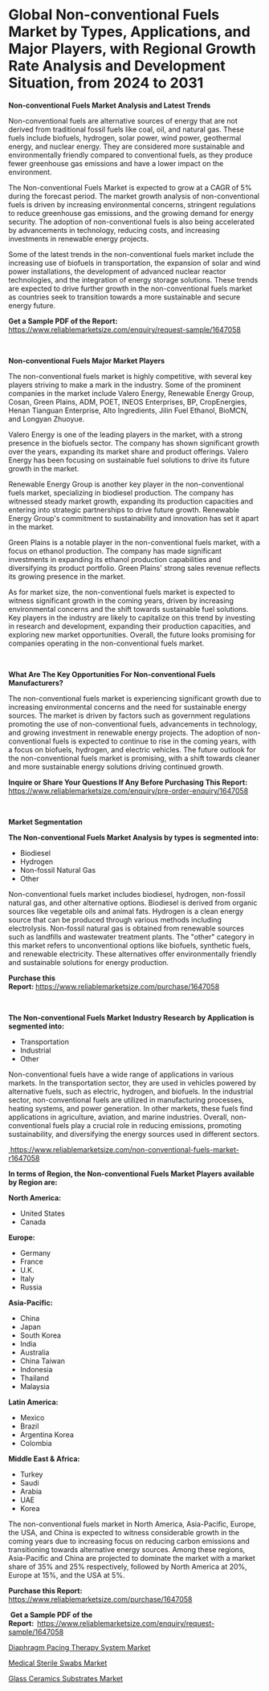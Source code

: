 <p><h1>Global Non-conventional Fuels Market by Types, Applications, and Major Players, with Regional Growth Rate Analysis and Development Situation, from 2024 to 2031</h1></p><p><strong>Non-conventional Fuels Market Analysis and Latest Trends</strong></p>
<p><p>Non-conventional fuels are alternative sources of energy that are not derived from traditional fossil fuels like coal, oil, and natural gas. These fuels include biofuels, hydrogen, solar power, wind power, geothermal energy, and nuclear energy. They are considered more sustainable and environmentally friendly compared to conventional fuels, as they produce fewer greenhouse gas emissions and have a lower impact on the environment.</p><p>The Non-conventional Fuels Market is expected to grow at a CAGR of 5% during the forecast period. The market growth analysis of non-conventional fuels is driven by increasing environmental concerns, stringent regulations to reduce greenhouse gas emissions, and the growing demand for energy security. The adoption of non-conventional fuels is also being accelerated by advancements in technology, reducing costs, and increasing investments in renewable energy projects.</p><p>Some of the latest trends in the non-conventional fuels market include the increasing use of biofuels in transportation, the expansion of solar and wind power installations, the development of advanced nuclear reactor technologies, and the integration of energy storage solutions. These trends are expected to drive further growth in the non-conventional fuels market as countries seek to transition towards a more sustainable and secure energy future.</p></p>
<p><strong>Get a Sample PDF of the Report:&nbsp;</strong> <a href="https://www.reliablemarketsize.com/enquiry/request-sample/1647058">https://www.reliablemarketsize.com/enquiry/request-sample/1647058</a></p>
<p>&nbsp;</p>
<p><strong>Non-conventional Fuels Major Market Players</strong></p>
<p><p>The non-conventional fuels market is highly competitive, with several key players striving to make a mark in the industry. Some of the prominent companies in the market include Valero Energy, Renewable Energy Group, Cosan, Green Plains, ADM, POET, INEOS Enterprises, BP, CropEnergies, Henan Tianguan Enterprise, Alto Ingredients, Jilin Fuel Ethanol, BioMCN, and Longyan Zhuoyue.</p><p>Valero Energy is one of the leading players in the market, with a strong presence in the biofuels sector. The company has shown significant growth over the years, expanding its market share and product offerings. Valero Energy has been focusing on sustainable fuel solutions to drive its future growth in the market.</p><p>Renewable Energy Group is another key player in the non-conventional fuels market, specializing in biodiesel production. The company has witnessed steady market growth, expanding its production capacities and entering into strategic partnerships to drive future growth. Renewable Energy Group's commitment to sustainability and innovation has set it apart in the market.</p><p>Green Plains is a notable player in the non-conventional fuels market, with a focus on ethanol production. The company has made significant investments in expanding its ethanol production capabilities and diversifying its product portfolio. Green Plains' strong sales revenue reflects its growing presence in the market.</p><p>As for market size, the non-conventional fuels market is expected to witness significant growth in the coming years, driven by increasing environmental concerns and the shift towards sustainable fuel solutions. Key players in the industry are likely to capitalize on this trend by investing in research and development, expanding their production capacities, and exploring new market opportunities. Overall, the future looks promising for companies operating in the non-conventional fuels market.</p></p>
<p>&nbsp;</p>
<p><strong>What Are The Key Opportunities For Non-conventional Fuels Manufacturers?</strong></p>
<p><p>The non-conventional fuels market is experiencing significant growth due to increasing environmental concerns and the need for sustainable energy sources. The market is driven by factors such as government regulations promoting the use of non-conventional fuels, advancements in technology, and growing investment in renewable energy projects. The adoption of non-conventional fuels is expected to continue to rise in the coming years, with a focus on biofuels, hydrogen, and electric vehicles. The future outlook for the non-conventional fuels market is promising, with a shift towards cleaner and more sustainable energy solutions driving continued growth.</p></p>
<p><strong>Inquire or Share Your Questions If Any Before Purchasing This Report:</strong> <a href="https://www.reliablemarketsize.com/enquiry/pre-order-enquiry/1647058">https://www.reliablemarketsize.com/enquiry/pre-order-enquiry/1647058</a></p>
<p>&nbsp;</p>
<p><strong>Market Segmentation</strong></p>
<p><strong>The Non-conventional Fuels Market Analysis by types is segmented into:</strong></p>
<p><ul><li>Biodiesel</li><li>Hydrogen</li><li>Non-fossil Natural Gas</li><li>Other</li></ul></p>
<p><p>Non-conventional fuels market includes biodiesel, hydrogen, non-fossil natural gas, and other alternative options. Biodiesel is derived from organic sources like vegetable oils and animal fats. Hydrogen is a clean energy source that can be produced through various methods including electrolysis. Non-fossil natural gas is obtained from renewable sources such as landfills and wastewater treatment plants. The "other" category in this market refers to unconventional options like biofuels, synthetic fuels, and renewable electricity. These alternatives offer environmentally friendly and sustainable solutions for energy production.</p></p>
<p><strong>Purchase this Report:&nbsp;</strong><a href="https://www.reliablemarketsize.com/purchase/1647058">https://www.reliablemarketsize.com/purchase/1647058</a></p>
<p>&nbsp;</p>
<p><strong>The Non-conventional Fuels Market Industry Research by Application is segmented into:</strong></p>
<p><ul><li>Transportation</li><li>Industrial</li><li>Other</li></ul></p>
<p><p>Non-conventional fuels have a wide range of applications in various markets. In the transportation sector, they are used in vehicles powered by alternative fuels, such as electric, hydrogen, and biofuels. In the industrial sector, non-conventional fuels are utilized in manufacturing processes, heating systems, and power generation. In other markets, these fuels find applications in agriculture, aviation, and marine industries. Overall, non-conventional fuels play a crucial role in reducing emissions, promoting sustainability, and diversifying the energy sources used in different sectors.</p></p>
<p><a href="https://www.reliablemarketsize.com/non-conventional-fuels-market-r1647058">&nbsp;https://www.reliablemarketsize.com/non-conventional-fuels-market-r1647058</a></p>
<p><strong>In terms of Region, the Non-conventional Fuels Market Players available by Region are:</strong></p>
<p>
    <p> <strong> North America: </strong>
        <ul>
            <li>United States</li>
            <li>Canada</li>
        </ul>
        </p> 
    <p> <strong> Europe: </strong>
        <ul>
            <li>Germany</li>
            <li>France</li>
            <li>U.K.</li>
            <li>Italy</li>
            <li>Russia</li>
        </ul>
        </p> 
    <p> <strong> Asia-Pacific: </strong>
        <ul>
            <li>China</li>
            <li>Japan</li>
            <li>South Korea</li>
            <li>India</li>
            <li>Australia</li>
            <li>China Taiwan</li>
            <li>Indonesia</li>
            <li>Thailand</li>
            <li>Malaysia</li>
        </ul>
        </p> 
    <p> <strong> Latin America: </strong>
        <ul>
            <li>Mexico</li>
            <li>Brazil</li>
            <li>Argentina Korea</li>
            <li>Colombia</li>
        </ul>
        </p> 
    <p> <strong> Middle East & Africa: </strong>
        <ul>
            <li>Turkey</li>
            <li>Saudi</li>
            <li>Arabia</li>
            <li>UAE</li>
            <li>Korea</li>
        </ul>
    </p>
    </p>
<p><p>The non-conventional fuels market in North America, Asia-Pacific, Europe, the USA, and China is expected to witness considerable growth in the coming years due to increasing focus on reducing carbon emissions and transitioning towards alternative energy sources. Among these regions, Asia-Pacific and China are projected to dominate the market with a market share of 35% and 25% respectively, followed by North America at 20%, Europe at 15%, and the USA at 5%.</p></p>
<p><strong>Purchase this Report: </strong><a href="https://www.reliablemarketsize.com/purchase/1647058">https://www.reliablemarketsize.com/purchase/1647058</a></p>
<p>&nbsp;<strong>Get a Sample PDF of the Report:&nbsp;&nbsp;</strong><a href="https://www.reliablemarketsize.com/enquiry/request-sample/1647058">https://www.reliablemarketsize.com/enquiry/request-sample/1647058</a></p>
<p><strong></strong></p>
<p><p><a href="https://medium.com/@ashrafarfi4_21087/diaphragm-pacing-therapy-system-market-overview-global-market-trends-and-future-prospects-from-5f36477a7637">Diaphragm Pacing Therapy System Market</a></p><p><a href="https://medium.com/@fmetapro/medical-sterile-swabs-market-size-growth-and-industry-analysis-by-market-segmentation-and-542fb93cd7a3">Medical Sterile Swabs Market</a></p><p><a href="https://medium.com/@philipwolf32/glass-ceramics-substrates-market-market-segmentation-geographical-regions-and-market-forcast-till-a3897cbacd1a">Glass Ceramics Substrates Market</a></p></p>